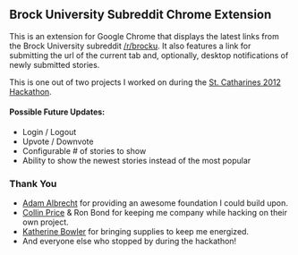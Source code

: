 ## Brock University Subreddit Chrome Extension  

This is an extension for Google Chrome that displays the latest links from the Brock University subreddit [/r/brocku](http://brocku.reddit.com). It also features a link for submitting the url of the current tab and, optionally, desktop notifications of newly submitted stories.

This is one out of two projects I worked on during the [St. Catharines 2012 Hackathon](https://www.facebook.com/events/216867181733366).

#### Possible Future Updates:
* Login / Logout
* Upvote / Downvote
* Configurable # of stories to show
* Ability to show the newest stories instead of the most popular

### Thank You
* [Adam Albrecht](http://www.adamalbrecht.com) for providing an awesome foundation I could build upon.
* [Collin Price](https://github.com/collinprice) & Ron Bond for keeping me company while hacking on their own project.
* [Katherine Bowler](https://github.com/Katbow) for bringing supplies to keep me energized.
* And everyone else who stopped by during the hackathon!
